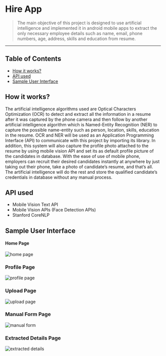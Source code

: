 # Hire App
> The main objective of this project is designed to use artificial intelligence and implemented it in android mobile apps to extract the only necessary employee details such as name, email, phone numbers, age, address, skills and education from resume.
---

## Table of Contents
- [How it works?](#how-it-works)
- [API used](#api-used)
- [Sample User Interface](#sample-user-interface)

## How it works?
The artificial intelligence algorithms used are Optical Characters Optimization (OCR) to detect and extract all the information in a resume after it was captured by the phone camera and then follow by another artificial intelligence algorithm which is Named-Entity Recognition (NER) to capture the possible name-entity such as person, location, skills, education in the resume. OCR and NER will be used as an Application Programming Interface (API) to communicate with this project by importing its library. In addition, this system will also capture the profile photo attached to the resume by using mobile vision API and set its as default profile picture of the candidates in database. With the ease of use of mobile phone, employers can recruit their desired candidates instantly at anywhere by just taking out their phone, take a photo of candidate’s resume, and that’s all. The artificial intelligence will do the rest and store the qualified candidate’s credentials in database without any manual process. 

## API used
- Mobile Vision Text API
- Mobile Vision APIs (Face Detection APIs)
- Stanford CoreNLP

## Sample User Interface
#### Home Page
![home page](https://github.com/yujune/Hire-Sample-UI/blob/master/home.jpeg)
### Profile Page
![profile page](https://github.com/yujune/Hire-Sample-UI/blob/master/Profile.JPG)
### Upload Page
![upload page](https://github.com/yujune/Hire-Sample-UI/blob/master/upload.jpeg)
### Manual Form Page
![manual form](https://github.com/yujune/Hire-Sample-UI/blob/master/manual.jpeg)
### Extracted Details Page
![extracted details](https://github.com/yujune/Hire-Sample-UI/blob/master/Extracted.png)
